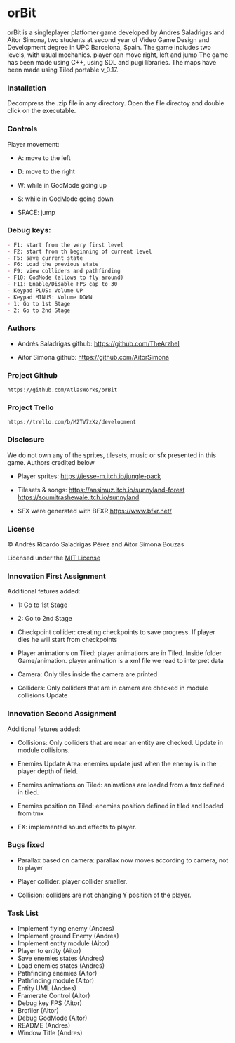 # orBit

orBit is a singleplayer platfomer game developed by Andres Saladrigas and Aitor Simona, two students at second year of Video Game Design and Development degree in UPC Barcelona, Spain.
The game includes two levels, with usual mechanics. player can move right, left and jump 
The game has been made using C++, using SDL and pugi libraries. The maps have been made using Tiled portable v_0.17.

### Installation

Decompress the .zip file in any directory. Open the file directoy and double click on the executable.

### Controls
 Player movement:

- A: move to the left

- D: move to the right

- W: while in GodMode going up

- S: while in GodMode going down

- SPACE: jump

### Debug keys:

```markdown
- F1: start from the very first level
- F2: start from th beginning of current level
- F5: save current state
- F6: Load the previous state
- F9: view colliders and pathfinding
- F10: GodMode (allows to fly around)
- F11: Enable/Disable FPS cap to 30
- Keypad PLUS: Volume UP
- Keypad MINUS: Volume DOWN
- 1: Go to 1st Stage
- 2: Go to 2nd Stage
```

### Authors
 - Andrés Saladrigas
github: https://github.com/TheArzhel

- Aitor Simona
github: https://github.com/AitorSimona

### Project Github
	
	https://github.com/AtlasWorks/orBit

### Project Trello

	https://trello.com/b/M2TV7zXz/development

### Disclosure

We do not own any of the sprites, tilesets, music or sfx presented in this game. Authors credited below

- Player sprites:
https://jesse-m.itch.io/jungle-pack

- Tilesets & songs:
https://ansimuz.itch.io/sunnyland-forest
https://soumitrashewale.itch.io/sunnyland

- SFX were generated with BFXR
https://www.bfxr.net/

### License

© Andrés Ricardo Saladrigas Pérez and Aitor Simona Bouzas

Licensed under the [MIT License](LICENSE.txt)


### Innovation First Assignment

 Additional fetures added:

- 1: Go to 1st Stage

- 2: Go to 2nd Stage

- Checkpoint collider: creating checkpoints to save progress. If player dies he will start from checkpoints

- Player animations on Tiled: player animations are in Tiled. Inside folder Game/animation. player animation is a xml file we read to interpret data

- Camera: Only tiles inside the camera are printed 

- Colliders: Only colliders that are in camera are checked in module collisions Update

### Innovation Second Assignment

Additional fetures added:

- Collisions: Only colliders that are near an entity are checked. Update in module collisions.

- Enemies Update Area: enemies update just when the enemy is in the player depth of field.

- Enemies animations on Tiled: animations are loaded from a tmx defined in tiled.

- Enemies position on Tiled: enemies position defined in tiled and loaded from tmx

- FX: implemented sound effects to player.

### Bugs fixed

- Parallax based on camera: parallax now moves according to camera, not to player

- Player collider: player collider smaller.

- Collision: colliders are not changing Y position of the player.

### Task List

- Implement flying enemy  (Andres)
- Implement ground Enemy  (Andres)
- Implement entity module (Aitor)
- Player to entity 	    (Aitor)
- Save enemies states     (Andres)
- Load enemies states     (Andres)
- Pathfinding enemies    (Aitor)
- Pathfinding module     (Aitor)
- Entity UML                   (Andres)
- Framerate Control 	    (Aitor)
- Debug key FPS 	    (Aitor)
- Brofiler                           (Aitor)
- Debug GodMode           (Aitor)
- README                  (Andres)
- Window Title            (Andres)



